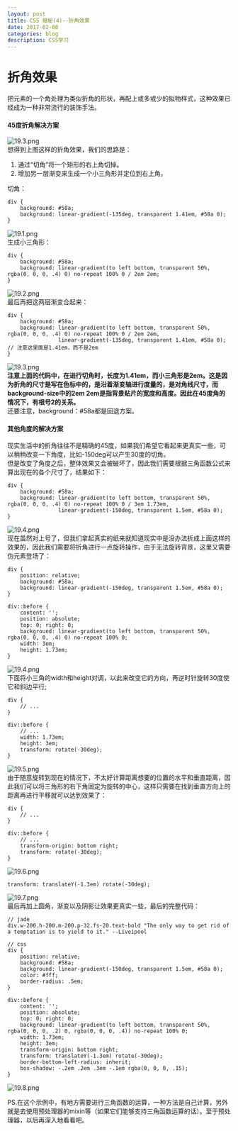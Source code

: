 ```yaml
---
layout: post
title: CSS 揭秘(4)--折角效果   
date: 2017-02-08
categories: blog
description: CSS学习
---
```



# 折角效果       
把元素的一个角处理为类似折角的形状，再配上或多或少的拟物样式，这种效果已经成为一种非常流行的装饰手法。       

#### 45度折角解决方案       
![19.3.png](http://upload-images.jianshu.io/upload_images/3001083-f237f7a648ce7d32.png?imageMogr2/auto-orient/strip%7CimageView2/2/w/1240)       
想得到上图这样的折角效果，我们的思路是：       
1. 通过“切角”将一个矩形的右上角切掉。       
2. 增加另一层渐变来生成一个小三角形并定位到右上角。       
       
切角：       

```
div {
	background: #58a;
	background: linear-gradient(-135deg, transparent 1.41em, #58a 0);
}
``` 
![19.1.png](http://upload-images.jianshu.io/upload_images/3001083-427eb3be692dc6f2.png?imageMogr2/auto-orient/strip%7CimageView2/2/w/1240)       
生成小三角形：       

```
div {
	background: #58a;
	background: linear-gradient(to left bottom, transparent 50%, rgba(0, 0, 0, .4) 0) no-repeat 100% 0 / 2em 2em;
}
```
![19.2.png](http://upload-images.jianshu.io/upload_images/3001083-8486db6ed8fb7c14.png?imageMogr2/auto-orient/strip%7CimageView2/2/w/1240)       
最后再把这两层渐变合起来：       

```
div {
	background: #58a;
	background: linear-gradient(to left bottom, transparent 50%, rgba(0, 0, 0, .4) 0) no-repeat 100% 0 / 2em 2em,
				linear-gradient(-135deg, transparent 1.41em, #58a 0);  // 注意这里面是1.41em，而不是2em
}
```
![19.3.png](http://upload-images.jianshu.io/upload_images/3001083-f237f7a648ce7d32.png?imageMogr2/auto-orient/strip%7CimageView2/2/w/1240)       
**注意上面的代码中，在进行切角时，长度为1.41em，而小三角形是2em。这是因为折角的尺寸是写在色标中的，是沿着渐变轴进行度量的，是对角线尺寸，而background-size中的2em 2em是指背景贴片的宽度和高度。因此在45度角的情况下，有根号2的关系。**       
还要注意，background：#58a都是回退方案。       

#### 其他角度的解决方案       
现实生活中的折角往往不是精确的45度，如果我们希望它看起来更真实一些，可以稍稍改变一下角度，比如-150deg可以产生30度的切角。       
但是改变了角度之后，整体效果又会被破坏了，因此我们需要根据三角函数公式来算出现在的各个尺寸了，结果如下：       

```
div {
	background: #58a;
	background: linear-gradient(to left bottom, transparent 50%, rgba(0, 0, 0, .4) 0) no-repeat 100% 0 / 3em 1.73em,
				linear-gradient(-150deg, transparent 1.5em, #58a 0);
}
```
![19.4.png](http://upload-images.jianshu.io/upload_images/3001083-62ca1ba8513e9f46.png?imageMogr2/auto-orient/strip%7CimageView2/2/w/1240)       
现在虽然对上号了，但我们拿起真实的纸来就知道现实中是没办法折成上面这样的效果的，因此我们需要将折角进行一点旋转操作，由于无法旋转背景，这里又需要伪元素登场了：       

```
div {
	position: relative;
	background: #58a;
	background: linear-gradient(-150deg, transparent 1.5em, #58a 0);
}

div::before {
	content: '';
	position: absolute;
	top: 0; right: 0;
	background: linear-gradient(to left bottom, transparent 50%, rgba(0, 0, 0, .4) 0) no-repeat 100% 0;
	width: 3em;
	height: 1.73em;
}
```
![19.4.png](http://upload-images.jianshu.io/upload_images/3001083-62ca1ba8513e9f46.png?imageMogr2/auto-orient/strip%7CimageView2/2/w/1240)       
下面将小三角的width和height对调，以此来改变它的方向，再逆时针旋转30度使它和斜边平行;       

```
div {
	// ...
}

div::before {
	// ...
	width: 1.73em;
	height: 3em;
	transform: rotate(-30deg);
}
```
![19.5.png](http://upload-images.jianshu.io/upload_images/3001083-5b6e4539fe84b1b9.png?imageMogr2/auto-orient/strip%7CimageView2/2/w/1240)       
由于随意旋转到现在的情况下，不太好计算距离想要的位置的水平和垂直距离，因此我们可以将三角形的右下角固定为旋转的中心，这样只需要在找到垂直方向上的距离再进行平移就可以达到效果了：       

```
div {
	// ...
}

div::before {
	// ...
	transform-origin: bottom right;
	transform: rotate(-30deg);
}
```
![19.6.png](http://upload-images.jianshu.io/upload_images/3001083-dbb81e9571ce102e.png?imageMogr2/auto-orient/strip%7CimageView2/2/w/1240)       
       
```
transform: translateY(-1.3em) rotate(-30deg);
```
![19.7.png](http://upload-images.jianshu.io/upload_images/3001083-823d10fc4ef2e98a.png?imageMogr2/auto-orient/strip%7CimageView2/2/w/1240)       
最后再加上圆角，渐变以及阴影让效果更真实一些，最后的完整代码：       

```
// jade
div.w-200.h-200.m-200.p-32.fs-20.text-bold "The only way to get rid of a temptation is to yield to it." --Liveipool

// css
div {
	position: relative;
	background: #58a;
	background: linear-gradient(-150deg, transparent 1.5em, #58a 0);
	color: #fff;
	border-radius: .5em;
}

div::before {
	content: '';
	position: absolute;
	top: 0; right: 0;
	background: linear-gradient(to left bottom, transparent 50%, rgba(0, 0, 0, .2) 0, rgba(0, 0, 0, .4)) no-repeat 100% 0;
	width: 1.73em;
	height: 3em;
	transform-origin: bottom right;
	transform: translateY(-1.3em) rotate(-30deg);
	border-bottom-left-radius: inherit;
	box-shadow: -.2em .2em .3em -.1em rgba(0, 0, 0, .15);
}
```
![19.8.png](http://upload-images.jianshu.io/upload_images/3001083-7064bb5b475b1b67.png?imageMogr2/auto-orient/strip%7CimageView2/2/w/1240)       

PS.在这个示例中，有地方需要进行三角函数的运算，一种方法是自己计算，另外就是去使用预处理器的mixin等（如果它们能够支持三角函数运算的话）。至于预处理器，以后再深入地看看吧。       